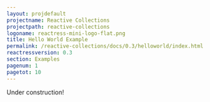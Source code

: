 ```yaml
---
layout: projdefault
projectname: Reactive Collections
projectpath: reactive-collections
logoname: reactress-mini-logo-flat.png
title: Hello World Example
permalink: /reactive-collections/docs/0.3/helloworld/index.html
reactressversion: 0.3
section: Examples
pagenum: 1
pagetot: 10
---
```



Under construction!

